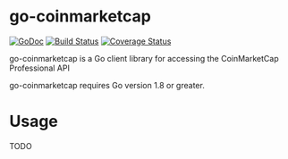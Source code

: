 # go-coinmarketcap
[![GoDoc](https://godoc.org/github.com/sharath/go-coinmarketcap/github?status.svg)](https://godoc.org/github.com/sharath/go-coinmarketcap) [![Build Status](https://travis-ci.org/sharath/go-coinmarketcap.svg?branch=master)](https://travis-ci.org/sharath/go-coinmarketcap) [![Coverage Status](https://coveralls.io/repos/github/sharath/go-coinmarketcap/badge.svg?branch=master)](https://coveralls.io/github/sharath/go-coinmarketcap?branch=master)

go-coinmarketcap is a Go client library for accessing the CoinMarketCap Professional API

go-coinmarketcap requires Go version 1.8 or greater.

# Usage

TODO